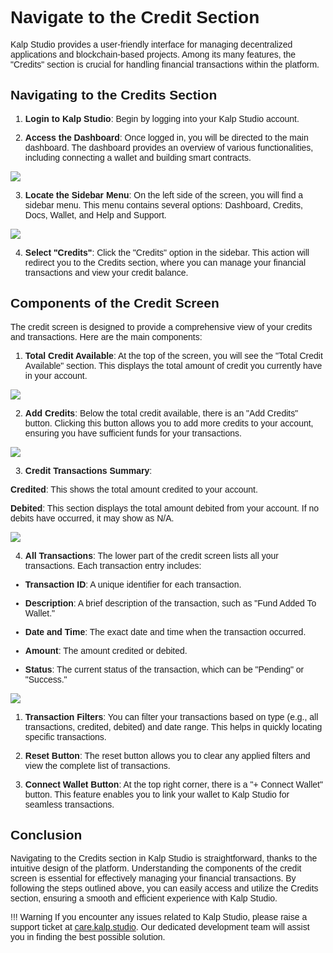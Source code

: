 <style>  body { font-family: "Source Sans 3", sans-serif!important; }</style>

<link  href="https://fonts.googleapis.com/css2?family=Source+Sans+3:ital,wght@0,200..900;1,200..900&display=swap"  rel="stylesheet">  <link  rel="stylesheet"  href="https://fonts.googleapis.com/icon?family=Material+Icons">

# **Navigate to the Credit Section**

Kalp Studio provides a user-friendly interface for managing decentralized applications and blockchain-based projects. Among its many features, the "Credits" section is crucial for handling financial transactions within the platform.

## Navigating to the Credits Section

1.  **Login to Kalp Studio**: Begin by logging into your Kalp Studio account.
    
2.  **Access the Dashboard**: Once logged in, you will be directed to the main dashboard. The dashboard provides an overview of various functionalities, including connecting a wallet and building smart contracts.

![](https://docs.kalp.studio/~gitbook/image?url=https%3A%2F%2F1148605496-files.gitbook.io%2F%7E%2Ffiles%2Fv0%2Fb%2Fgitbook-x-prod.appspot.com%2Fo%2Fspaces%252F4gkv2XhY4CmWY6Vp0djW%252Fuploads%252F7zxa767sB039BsV1Cjqg%252Fimage.png%3Falt%3Dmedia%26token%3D309bc528-6fe5-4a43-ace7-45debf08a96a&width=768&dpr=4&quality=100&sign=6f91254b&sv=1)

3.  **Locate the Sidebar Menu**: On the left side of the screen, you will find a sidebar menu. This menu contains several options: Dashboard, Credits, Docs, Wallet, and Help and Support.

![](https://docs.kalp.studio/~gitbook/image?url=https%3A%2F%2F1148605496-files.gitbook.io%2F%7E%2Ffiles%2Fv0%2Fb%2Fgitbook-x-prod.appspot.com%2Fo%2Fspaces%252F4gkv2XhY4CmWY6Vp0djW%252Fuploads%252Fc1lUHJTDT8HZA35PBX2P%252Fimage.png%3Falt%3Dmedia%26token%3De99071e4-c5b1-497a-a535-05a10ec34a7c&width=768&dpr=4&quality=100&sign=b0e06ad1&sv=1)

4.  **Select "Credits"**: Click the "Credits" option in the sidebar. This action will redirect you to the Credits section, where you can manage your financial transactions and view your credit balance.
    

## Components of the Credit Screen

The credit screen is designed to provide a comprehensive view of your credits and transactions. Here are the main components:

1.  **Total Credit Available**: At the top of the screen, you will see the "Total Credit Available" section. This displays the total amount of credit you currently have in your account.

![](https://docs.kalp.studio/~gitbook/image?url=https%3A%2F%2F1148605496-files.gitbook.io%2F%7E%2Ffiles%2Fv0%2Fb%2Fgitbook-x-prod.appspot.com%2Fo%2Fspaces%252F4gkv2XhY4CmWY6Vp0djW%252Fuploads%252FMmVulS5hXvmvAreRQngO%252Fimage.png%3Falt%3Dmedia%26token%3Dd7dcb024-5b35-4976-94f6-91973dab8a47&width=768&dpr=4&quality=100&sign=198e9863&sv=1)

2.  **Add Credits**: Below the total credit available, there is an "Add Credits" button. Clicking this button allows you to add more credits to your account, ensuring you have sufficient funds for your transactions.

![](https://docs.kalp.studio/~gitbook/image?url=https%3A%2F%2F1148605496-files.gitbook.io%2F%7E%2Ffiles%2Fv0%2Fb%2Fgitbook-x-prod.appspot.com%2Fo%2Fspaces%252F4gkv2XhY4CmWY6Vp0djW%252Fuploads%252FnJP3UzCYRVGIBOAUJooD%252Fimage.png%3Falt%3Dmedia%26token%3D8b0ed690-a5fc-4f15-ada0-2fcbc2e8b530&width=768&dpr=4&quality=100&sign=a2811059&sv=1)

3.  **Credit Transactions Summary**:

**Credited**: This shows the total amount credited to your account.  

**Debited**: This section displays the total amount debited from your account. If no debits have occurred, it may show as N/A.

![](https://docs.kalp.studio/~gitbook/image?url=https%3A%2F%2F1148605496-files.gitbook.io%2F%7E%2Ffiles%2Fv0%2Fb%2Fgitbook-x-prod.appspot.com%2Fo%2Fspaces%252F4gkv2XhY4CmWY6Vp0djW%252Fuploads%252FQ433ebjmD9aPJs7eqQ3n%252Fimage.png%3Falt%3Dmedia%26token%3Ded375f9a-fefb-4243-9de9-5e331877063c&width=768&dpr=4&quality=100&sign=dc3f1e77&sv=1)

4.  **All Transactions**: The lower part of the credit screen lists all your transactions. Each transaction entry includes:
    

-   **Transaction ID**: A unique identifier for each transaction.
    
-   **Description**: A brief description of the transaction, such as "Fund Added To Wallet."
    
-   **Date and Time**: The exact date and time when the transaction occurred.
    
-   **Amount**: The amount credited or debited.
    
-   **Status**: The current status of the transaction, which can be "Pending" or "Success."

![](https://docs.kalp.studio/~gitbook/image?url=https%3A%2F%2F1148605496-files.gitbook.io%2F%7E%2Ffiles%2Fv0%2Fb%2Fgitbook-x-prod.appspot.com%2Fo%2Fspaces%252F4gkv2XhY4CmWY6Vp0djW%252Fuploads%252F3ld9k03yvJrcnl7aUaUi%252Fimage.png%3Falt%3Dmedia%26token%3D6ff94e5c-6254-4328-831e-eb1c28b5aca6&width=768&dpr=4&quality=100&sign=a67574a2&sv=1)

1.  **Transaction Filters**: You can filter your transactions based on type (e.g., all transactions, credited, debited) and date range. This helps in quickly locating specific transactions.
    
2.  **Reset Button**: The reset button allows you to clear any applied filters and view the complete list of transactions.
    
3.  **Connect Wallet Button**: At the top right corner, there is a "+ Connect Wallet" button. This feature enables you to link your wallet to Kalp Studio for seamless transactions.
    

## Conclusion

Navigating to the Credits section in Kalp Studio is straightforward, thanks to the intuitive design of the platform. Understanding the components of the credit screen is essential for effectively managing your financial transactions. By following the steps outlined above, you can easily access and utilize the Credits section, ensuring a smooth and efficient experience with Kalp Studio.


!!! Warning
    If you encounter any issues related to Kalp Studio, please raise a support ticket at [care.kalp.studio](mailto:care.kalp.studio). Our dedicated development team will assist you in finding the best possible solution.